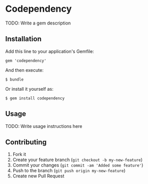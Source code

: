 # Codependency

TODO: Write a gem description

## Installation

Add this line to your application's Gemfile:

    gem 'codependency'

And then execute:

    $ bundle

Or install it yourself as:

    $ gem install codependency

## Usage

TODO: Write usage instructions here

## Contributing

1. Fork it
2. Create your feature branch (`git checkout -b my-new-feature`)
3. Commit your changes (`git commit -am 'Added some feature'`)
4. Push to the branch (`git push origin my-new-feature`)
5. Create new Pull Request
